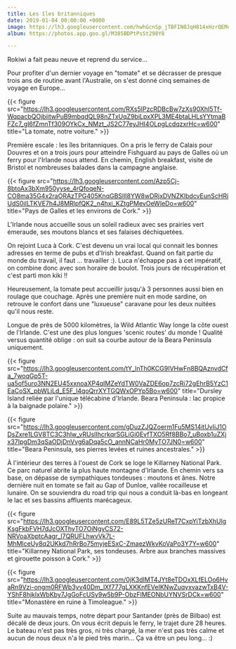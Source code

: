 ```yaml
---
title: Les îles britanniques
date: 2019-01-04 00:00:00 +0000
image: https://lh3.googleusercontent.com/hwhGcnSp_jTBFIN0JqH814xHzrQEMcVh2lrldPenxH7_TOmA4o_dgf_FCMX72Vwu-Sf3rNQLpMISBkPsYn4eI5PXf3PuT80lu8THMU_ZyrpjS1bCfoWPWHY=w600
album: https://photos.app.goo.gl/M385BDPtPsSt298Y8

---
```

Rokiwi a fait peau neuve et reprend du service...

Pour profiter d'un dernier voyage en "tomate" et se décrasser de presque trois ans de routine avant l'Australie, on s'est donné cinq semaines de voyage en Europe...

{{< figure src="https://lh3.googleusercontent.com/RXs5IPzcRDBcBw7zXs90XhI5Tf-WqpacbQOjbiitwPuB9mbqdQL98nZTxUqZ9biLpxXPL3ME4btaLHLsYYtmaBFZc7_gI6fZmnTf309OYkCx_NMzt_JS2C77eyJHI4OLpgLcdqzxrHc=w600" title="La tomate, notre voiture." >}}

Première escale : les îles britanniques. On a pris le ferry de Calais pour Douvres et on a trois jours pour atteindre Fishguard au pays de Galles où un ferry pour l'Irlande nous attend. En chemin, English breakfast, visite de Bristol et nombreuses balades dans la campagne anglaise.

{{< figure src="https://lh3.googleusercontent.com/Azp5Cj-8btoAx3bXm950yyse_4rQfoqeN-CO8ma35G4x2raORAzTPG405KnqGBSllI8YW8wDRjxDVNZKlbdcvEunScHRiUdS0iILTKVE7h4J8MRIpfQK2_n4hxi_KZtgPMevOeWIeDo=w600" title="Pays de Galles et les environs de Cork." >}}

L'Irlande nous accueille sous un soleil radieux avec ses prairies vert émeraude, ses moutons blancs et ses falaises déchiquetées.

On rejoint Luca à Cork. C'est devenu un vrai local qui connait les bonnes adresses en terme de pubs et d'Irish breakfast. Quand on fait partie du monde du travail, il faut ... travailler :). Luca n'échappe pas à cet impératif, on combine donc avec son horaire de boulot. Trois jours de récupération et c'est parti mon kiki !!

Heureusement, la tomate peut accueillir jusqu'à 3 personnes aussi bien en roulage que couchage. Après une première nuit en mode sardine, on retrouve le confort dans une "luxueuse" caravane pour les deux nuitées qu'il nous reste.

Longue de près de 5000 kilomètres, la Wild Atlantic Way longe la côte ouest de l'Irlande. C'est une des plus longues 'scenic routes' du monde ! Qualité versus quantité oblige : on suit sa courbe autour de la Beara Peninsula uniquement.

{{< figure src="https://lh3.googleusercontent.com/tY_lnTh0KCG9IVHwFn8BQAznvdCfa_7woqGp5T-ua5of5uro3NN2EU45xxnoaXP4qIMZeYdTW0VaZDE6op7zcRi72gEhrB5YzC1EaCoSX_pbWLjLd_E5F_l4qoQrrXYTGQWxOPYp5Bo=w600" title="Dursley Island reliée par l'unique télécabine d'Irlande. Beara Peninsula : lac propice à la baignade polaire." >}}

{{< figure src="https://lh3.googleusercontent.com/gDuzZJQZoerm1Fu5MS14itUvIiJ1ODsZxre1LGV8TC3C3hlw_vRUslIhcrkqrSGLiGi0EvfTXO5Rf8BBo7_uBoxb1uZXjx37IpgDm3qSaODjDnVvg6aDqa5cO_annNCaHr0MyTO7JN0=w600" title="Beara Peninsula, ses pierres levées et ruines ancestrales." >}}

À l'intérieur des terres à l'ouest de Cork se loge le Killarney National Park. Ce parc naturel abrite la plus haute montagne d'Irlande. En chemin vers sa base, on dépasse de sympathiques tondeuses : moutons et ânes. Notre dernière nuit en tomate se fait au Gap of Dunloe, vallée rocailleuse et lunaire. On se souviendra du road trip qui nous a conduit là-bas en longeant le lac et ses bassins affluents marécageux.

{{< figure src="https://lh3.googleusercontent.com/E89L5TZe5zUReT7CxpYiTzbXhUlgKsgFkbFVH7dJcOXThyTO7OiNgyCS72-NRVoaXbptcAagr_l7QRUFLhwvVk7L-MhMlceUy8q2UKkd7hRrBo75myjeESxC-ZmaezWkvKoVaPo3Y7Y=w600" title="Killarney National Park, ses tondeuses. Arbre aux branches massives et girouette poisson à Cork." >}}

{{< figure src="https://lh3.googleusercontent.com/0jK3dIMT4JYt8eTDOxXLfELOo6HvaRn9Vzi-ongm0RFWb3yv40Dm_lXf777gLXKKnfEVeIKNwZuqyxvazwTxB4V-YShF8hjklxWbKby7JgGoFcUSy9w5b9P-ObzFlMEONbUYNVSrDCk=w600" title="Monastère en ruine à Timoleague." >}}

Suite au mauvais temps, notre départ pour Santander (près de Bilbao) est décalé de deux jours. On vous écrit depuis le ferry, le trajet dure 28 heures. Le bateau n'est pas très gros, ni très chargé, la mer n'est pas très calme et aucun de nous deux n'a le pied très marin... Ça va être un peu long... :)
